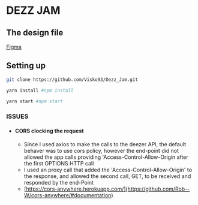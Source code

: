 # DEZZ JAM

## The design file

[Figma](https://www.figma.com/file/6rlc8241dOsYj1l9KWrCtP/Manipulae_test?node-id=0%3A1)

## Setting up

```bash
git clone https://github.com/Visko93/Dezz_Jam.git
```

```bash
yarn install #npm install
```

```bash
yarn start #npm start
```

### ISSUES

- #### CORS clocking the request
  - Since I used axios to make the calls to the deezer API, the default behaver was to use cors policy, however the end-point did not allowed the app calls providing <quote>'Access-Control-Allow-Origin</quote> after the first OPTIONS HTTP call
  - I used an proxy call that added the 'Access-Control-Allow-Origin' to the response, and allowed the second call, GET, to be received and responded by the end-Point
  - [https://cors-anywhere.herokuapp.com/](https://github.com/Rob--W/cors-anywhere/#documentation)
